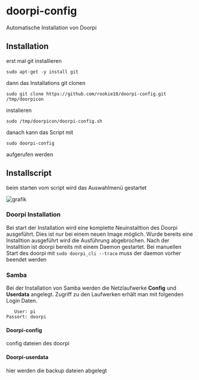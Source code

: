 # doorpi-config
Automatische Installation von Doorpi

## Installation
erst mal git installieren 
```
sudo apt-get -y install git
```
dann das Installations git clonen 
```
sudo git clone https://github.com/rookie10/doorpi-config.git /tmp/doorpicon
```
instalieren
```
sudo /tmp/doorpicon/doorpi-config.sh
```
danach kann das Script mit 
```
sudo doorpi-config
```
aufgerufen werden

## Installscript
beim starten vom script wird das Auswahlmenü gestartet

![grafik](https://user-images.githubusercontent.com/3772602/133646277-407f6e2b-6264-499a-9844-5da2eab88631.png)

### Doorpi Installation
Bei start der Installation wird eine komplette Neuinstalltion des Doorpi ausgeführt. Dies ist nur bei einem neuen Image möglich. Wurde bereits eine Installtion ausgeführt wird die Ausführung abgebrochen.
Nach der Installtion ist doorpi bereits mit einem Daemon gestartet. Bei manuellen Start des doorpi mit ```sudo doorpi_cli --trace```  muss der daemon vorher beendet werden

### Samba
Bei der Installation von Samba werden die Netzlaufwerke <b>Config</b> und <b>Userdata</b> angelegt. Zugriff zu den Laufwerken erhält man mit folgenden Login Daten.
```
   User: pi
Passort: doorpi
```

#### Doorpi-config
config dateien des doorpi

#### Doorpi-userdata 
hier werden die backup dateien abgelegt
